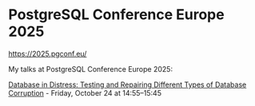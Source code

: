 # PostgreSQL Conference Europe 2025

https://2025.pgconf.eu/

My talks at PostgreSQL Conference Europe 2025:

[Database in Distress: Testing and Repairing Different Types of Database Corruption](https://www.postgresql.eu/events/pgconfeu2025/schedule/session/6825-database-in-distress-testing-and-repairing-different-types-of-database-corruption/) - Friday, October 24 at 14:55–15:45
